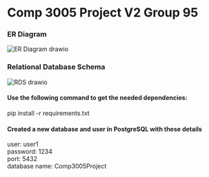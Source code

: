 # Comp 3005 Project V2 Group 95
### ER Diagram
![ER Diagram drawio](https://github.com/TeriakiSauce/Comp3005Project/assets/48898220/b55070f8-db8c-4340-934f-214c5f587cdf)

### Relational Database Schema

![RDS drawio](https://github.com/TeriakiSauce/Comp3005Project/assets/91349783/7dfe829d-4295-4603-9356-a3fbd9f4e585)


#### Use the following command to get the needed dependencies:
pip install -r requirements.txt

#### Created a new database and user in PostgreSQL with these details
user: user1 <br>
password: 1234 <br>
port: 5432 <br>
database name: Comp3005Project <br>
